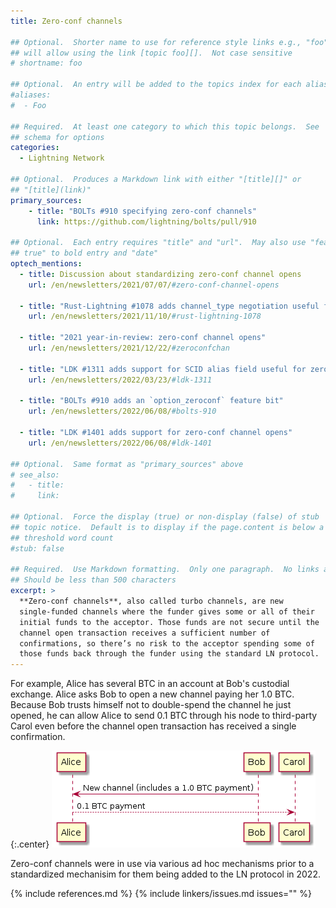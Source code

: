 ```yaml
---
title: Zero-conf channels

## Optional.  Shorter name to use for reference style links e.g., "foo"
## will allow using the link [topic foo][].  Not case sensitive
# shortname: foo

## Optional.  An entry will be added to the topics index for each alias
#aliases:
#  - Foo

## Required.  At least one category to which this topic belongs.  See
## schema for options
categories:
  - Lightning Network

## Optional.  Produces a Markdown link with either "[title][]" or
## "[title](link)"
primary_sources:
    - title: "BOLTs #910 specifying zero-conf channels"
      link: https://github.com/lightning/bolts/pull/910

## Optional.  Each entry requires "title" and "url".  May also use "feature:
## true" to bold entry and "date"
optech_mentions:
  - title: Discussion about standardizing zero-conf channel opens
    url: /en/newsletters/2021/07/07/#zero-conf-channel-opens

  - title: "Rust-Lightning #1078 adds channel_type negotiation useful for zero-conf channels"
    url: /en/newsletters/2021/11/10/#rust-lightning-1078

  - title: "2021 year-in-review: zero-conf channel opens"
    url: /en/newsletters/2021/12/22/#zeroconfchan

  - title: "LDK #1311 adds support for SCID alias field useful for zero-conf channels"
    url: /en/newsletters/2022/03/23/#ldk-1311

  - title: "BOLTs #910 adds an `option_zeroconf` feature bit"
    url: /en/newsletters/2022/06/08/#bolts-910

  - title: "LDK #1401 adds support for zero-conf channel opens"
    url: /en/newsletters/2022/06/08/#ldk-1401

## Optional.  Same format as "primary_sources" above
# see_also:
#   - title:
#     link:

## Optional.  Force the display (true) or non-display (false) of stub
## topic notice.  Default is to display if the page.content is below a
## threshold word count
#stub: false

## Required.  Use Markdown formatting.  Only one paragraph.  No links allowed.
## Should be less than 500 characters
excerpt: >
  **Zero-conf channels**, also called turbo channels, are new
  single-funded channels where the funder gives some or all of their
  initial funds to the acceptor. Those funds are not secure until the
  channel open transaction receives a sufficient number of
  confirmations, so there’s no risk to the acceptor spending some of
  those funds back through the funder using the standard LN protocol.
---
```

For example, Alice has several BTC in an account at Bob's custodial
exchange.  Alice asks Bob to open a new channel paying her 1.0 BTC.
Because Bob trusts himself not to double-spend the channel he just
opened, he can allow Alice to send 0.1 BTC through his node to
third-party Carol even before the channel open transaction has received
a single confirmation.

{:.center}
![Zero-conf channel illustration](/img/posts/2021-07-zeroconf-channels.png)

Zero-conf channels were in use via various ad hoc mechanisms prior to a
standardized mechanisim for them being added to the LN protocol in 2022.

{% include references.md %}
{% include linkers/issues.md issues="" %}
